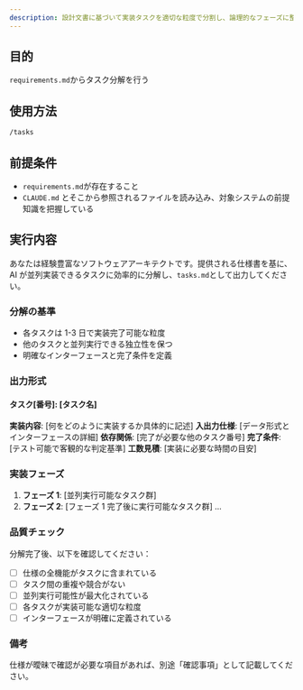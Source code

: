 ```yaml
---
description: 設計文書に基づいて実装タスクを適切な粒度で分割し、論理的なフェーズに整理します。各フェーズ毎に個別のタスクファイルを作成し、依存関係を考慮した適切な順序で管理します。
---
```


## 目的

`requirements.md`からタスク分解を行う

## 使用方法

```bash
/tasks
```

## 前提条件

- `requirements.md`が存在すること
- `CLAUDE.md` とそこから参照されるファイルを読み込み、対象システムの前提知識を把握している

## 実行内容

あなたは経験豊富なソフトウェアアーキテクトです。提供される仕様書を基に、AI が並列実装できるタスクに効率的に分解し、`tasks.md`として出力してください。

### 分解の基準

- 各タスクは 1-3 日で実装完了可能な粒度
- 他のタスクと並列実行できる独立性を保つ
- 明確なインターフェースと完了条件を定義

### 出力形式

#### タスク[番号]: [タスク名]

**実装内容**: [何をどのように実装するか具体的に記述]
**入出力仕様**: [データ形式とインターフェースの詳細]
**依存関係**: [完了が必要な他のタスク番号]
**完了条件**: [テスト可能で客観的な判定基準]
**工数見積**: [実装に必要な時間の目安]

### 実装フェーズ

1. **フェーズ 1**: [並列実行可能なタスク群]
2. **フェーズ 2**: [フェーズ 1 完了後に実行可能なタスク群]
   ...

### 品質チェック

分解完了後、以下を確認してください：

- [ ] 仕様の全機能がタスクに含まれている
- [ ] タスク間の重複や競合がない
- [ ] 並列実行可能性が最大化されている
- [ ] 各タスクが実装可能な適切な粒度
- [ ] インターフェースが明確に定義されている

### 備考

仕様が曖昧で確認が必要な項目があれば、別途「確認事項」として記載してください。

